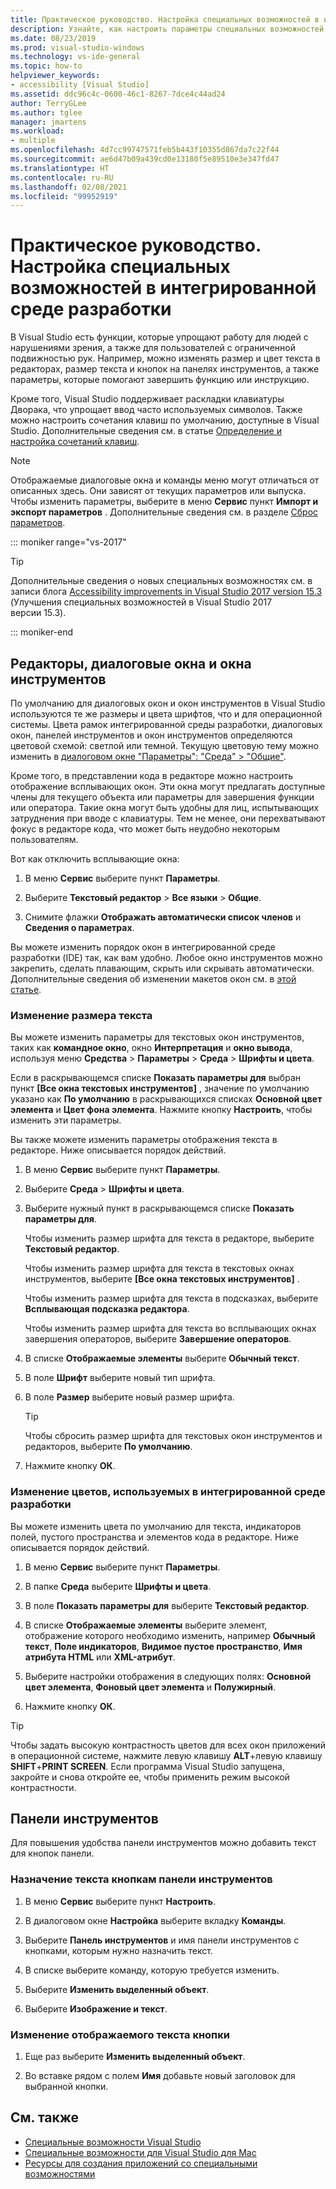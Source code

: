 ```yaml
---
title: Практическое руководство. Настройка специальных возможностей в интегрированной среде разработки
description: Узнайте, как настроить параметры специальных возможностей в Visual Studio, которые помогут упростить работу с интегрированной средой разработки (IDE) для всех пользователей, включая людей с нарушениями зрения и с ограниченной подвижностью.
ms.date: 08/23/2019
ms.prod: visual-studio-windows
ms.technology: vs-ide-general
ms.topic: how-to
helpviewer_keywords:
- accessibility [Visual Studio]
ms.assetid: ddc96c4c-0600-46c1-8267-7dce4c44ad24
author: TerryGLee
ms.author: tglee
manager: jmartens
ms.workload:
- multiple
ms.openlocfilehash: 4d7cc99747571feb5b443f10355d867da7c22f44
ms.sourcegitcommit: ae6d47b09a439cd0e13180f5e89510e3e347fd47
ms.translationtype: HT
ms.contentlocale: ru-RU
ms.lasthandoff: 02/08/2021
ms.locfileid: "99952919"
---
```

# <a name="how-to-set-ide-accessibility-options"></a>Практическое руководство. Настройка специальных возможностей в интегрированной среде разработки

В Visual Studio есть функции, которые упрощают работу для людей с нарушениями зрения, а также для пользователей с ограниченной подвижностью рук. Например, можно изменять размер и цвет текста в редакторах, размер текста и кнопок на панелях инструментов, а также параметры, которые помогают завершить функцию или инструкцию.

Кроме того, Visual Studio поддерживает раскладки клавиатуры Дворака, что упрощает ввод часто используемых символов. Также можно настроить сочетания клавиш по умолчанию, доступные в Visual Studio. Дополнительные сведения см. в статье [Определение и настройка сочетаний клавиш](../../ide/identifying-and-customizing-keyboard-shortcuts-in-visual-studio.md).

> [!NOTE]
> Отображаемые диалоговые окна и команды меню могут отличаться от описанных здесь. Они зависят от текущих параметров или выпуска. Чтобы изменить параметры, выберите в меню **Сервис** пункт **Импорт и экспорт параметров** . Дополнительные сведения см. в разделе [Сброс параметров](../environment-settings.md#reset-settings).

::: moniker range="vs-2017"

> [!TIP]
> Дополнительные сведения о новых специальных возможностях см. в записи блога [Accessibility improvements in Visual Studio 2017 version 15.3](https://devblogs.microsoft.com/visualstudio/accessibility-improvements-in-visual-studio-2017-version-15-3/) (Улучшения специальных возможностей в Visual Studio 2017 версии 15.3).

::: moniker-end

## <a name="editors-dialogs-and-tool-windows"></a>Редакторы, диалоговые окна и окна инструментов

По умолчанию для диалоговых окон и окон инструментов в Visual Studio используются те же размеры и цвета шрифтов, что и для операционной системы. Цвета рамок интегрированной среды разработки, диалоговых окон, панелей инструментов и окон инструментов определяются цветовой схемой: светлой или темной. Текущую цветовую тему можно изменить в [диалоговом окне "Параметры": "Среда" > "Общие"](../../ide/reference/general-environment-options-dialog-box.md).

Кроме того, в представлении кода в редакторе можно настроить отображение всплывающих окон. Эти окна могут предлагать доступные члены для текущего объекта или параметры для завершения функции или оператора. Такие окна могут быть удобны для лиц, испытывающих затруднения при вводе с клавиатуры. Тем не менее, они перехватывают фокус в редакторе кода, что может быть неудобно некоторым пользователям.

Вот как отключить всплывающие окна:

1. В меню **Сервис** выберите пункт **Параметры**.

1. Выберите **Текстовый редактор** > **Все языки** > **Общие**.

1. Снимите флажки **Отображать автоматически список членов** и **Сведения о параметрах**.

Вы можете изменить порядок окон в интегрированной среде разработки (IDE) так, как вам удобно. Любое окно инструментов можно закрепить, сделать плавающим, скрыть или скрывать автоматически. Дополнительные сведения об изменении макетов окон см. в [этой статье](../../ide/customizing-window-layouts-in-visual-studio.md).

### <a name="change-the-size-of-text"></a>Изменение размера текста

Вы можете изменить параметры для текстовых окон инструментов, таких как **командное окно**, окно **Интерпретация** и **окно вывода**, используя меню **Средства** > **Параметры** > **Среда** > **Шрифты и цвета**.

Если в раскрывающемся списке **Показать параметры для** выбран пункт **[Все окна текстовых инструментов]** , значение по умолчанию указано как **По умолчанию** в раскрывающихся списках **Основной цвет элемента** и **Цвет фона элемента**. Нажмите кнопку **Настроить**, чтобы изменить эти параметры.

Вы также можете изменить параметры отображения текста в редакторе. Ниже описывается порядок действий.

1. В меню **Сервис** выберите пункт **Параметры**.

1. Выберите **Среда** > **Шрифты и цвета**.

1. Выберите нужный пункт в раскрывающемся списке **Показать параметры для**.

    Чтобы изменить размер шрифта для текста в редакторе, выберите **Текстовый редактор**.

    Чтобы изменить размер шрифта для текста в текстовых окнах инструментов, выберите **[Все окна текстовых инструментов]** .

    Чтобы изменить размер шрифта для текста в подсказках, выберите **Всплывающая подсказка редактора**.

    Чтобы изменить размер шрифта для текста во всплывающих окнах завершения операторов, выберите **Завершение операторов**.

1. В списке **Отображаемые элементы** выберите **Обычный текст**.

1. В поле **Шрифт** выберите новый тип шрифта.

1. В поле **Размер** выберите новый размер шрифта.

    > [!TIP]
    > Чтобы сбросить размер шрифта для текстовых окон инструментов и редакторов, выберите **По умолчанию**.

7. Нажмите кнопку **ОК**.

### <a name="change-the-colors-that-are-used-in-the-ide"></a>Изменение цветов, используемых в интегрированной среде разработки

Вы можете изменить цвета по умолчанию для текста, индикаторов полей, пустого пространства и элементов кода в редакторе. Ниже описывается порядок действий.

1. В меню **Сервис** выберите пункт **Параметры**.

1. В папке **Среда** выберите **Шрифты и цвета**.

1. В поле **Показать параметры для** выберите **Текстовый редактор**.

1. В списке **Отображаемые элементы** выберите элемент, отображение которого необходимо изменить, например **Обычный текст**, **Поле индикаторов**, **Видимое пустое пространство**, **Имя атрибута HTML** или **XML-атрибут**.

1. Выберите настройки отображения в следующих полях: **Основной цвет элемента**, **Фоновый цвет элемента** и **Полужирный**.

1. Нажмите кнопку **ОК**.

> [!TIP]
> Чтобы задать высокую контрастность цветов для всех окон приложений в операционной системе, нажмите левую клавишу **ALT**+левую клавишу **SHIFT**+**PRINT SCREEN**. Если программа Visual Studio запущена, закройте и снова откройте ее, чтобы применить режим высокой контрастности.

## <a name="toolbars"></a>Панели инструментов

Для повышения удобства панели инструментов можно добавить текст для кнопок панели.

### <a name="to-assign-text-to-toolbar-buttons"></a>Назначение текста кнопкам панели инструментов

1. В меню **Сервис** выберите пункт **Настроить**.

1. В диалоговом окне **Настройка** выберите вкладку **Команды**.

1. Выберите **Панель инструментов** и имя панели инструментов с кнопками, которым нужно назначить текст.

1. В списке выберите команду, которую требуется изменить.

1. Выберите **Изменить выделенный объект**.

1. Выберите **Изображение и текст**.

### <a name="to-modify-the-displayed-text-in-a-button"></a>Изменение отображаемого текста кнопки

1. Еще раз выберите **Изменить выделенный объект**.

1. Во вставке рядом с полем **Имя** добавьте новый заголовок для выбранной кнопки.

## <a name="see-also"></a>См. также

* [Специальные возможности Visual Studio](../../ide/reference/accessibility-features-of-visual-studio.md)
* [Специальные возможности для Visual Studio для Mac](/visualstudio/mac/accessibility/)
* [Ресурсы для создания приложений со специальными возможностями](../../ide/reference/resources-for-designing-accessible-applications.md)
